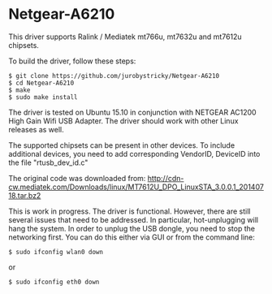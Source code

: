 # Netgear-A6210
This driver supports Ralink / Mediatek mt766u, mt7632u and mt7612u chipsets.

To build the driver, follow these steps:

    $ git clone https://github.com/jurobystricky/Netgear-A6210
    $ cd Netgear-A6210
    $ make
    $ sudo make install

The driver is tested on Ubuntu 15.10 in conjunction with NETGEAR AC1200
High Gain Wifi USB Adapter. The driver should work with other Linux releases
as well. 

The supported chipsets can be present in other devices. To include additional 
devices, you need to add corresponding VendorID, DeviceID into the file 
"rtusb_dev_id.c"

The original code was downloaded from: 
http://cdn-cw.mediatek.com/Downloads/linux/MT7612U_DPO_LinuxSTA_3.0.0.1_20140718.tar.bz2

This is work in progress. The driver is functional. However, there are still
several issues that need to be addressed. In particular, hot-unplugging will
hang the system. In order to unplug the USB dongle, you need to stop the networking
first. You can do this either via GUI or from the command line:

    $ sudo ifconfig wlan0 down
    
or

    $ sudo ifconfig eth0 down
    
    
